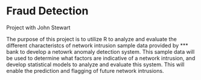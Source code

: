 # Fraud Detection
Project with John Stewart

The purpose of this project is to utilize R to analyze and evaluate the different characteristcs of network intrusion sample data provided by *** bank to develop a netowrk anomaly detection system. This sample data will be used to determine what factors are indicative of a network intrusion, and develop statistical models to analyze and evaluate this system. This will enable the prediction and flagging of future network intrusions.
